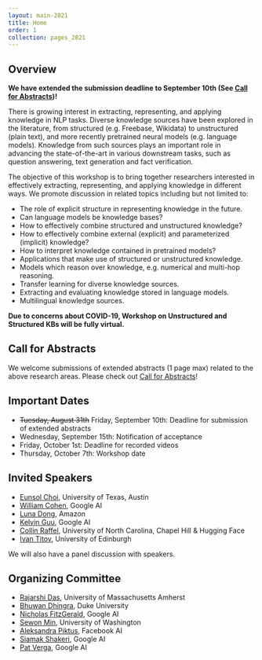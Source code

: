 ```yaml
---
layout: main-2021
title: Home
order: 1
collection: pages_2021
---
```


## Overview

**We have extended the submission deadline to September 10th (See [Call for Abstracts](cfp))!**

There is growing interest in extracting, representing, and applying knowledge in NLP tasks. Diverse knowledge sources have been explored in the literature, from structured (e.g. Freebase, Wikidata) to unstructured (plain text), and more recently pretrained neural models (e.g. language models). Knowledge from such sources plays an important role in advancing the state-of-the-art in various downstream tasks, such as question answering, text generation and fact verification.

The objective of this workshop is to bring together researchers interested in effectively extracting, representing, and applying knowledge in different ways. We promote discussion in related topics including but not limited to:

- The role of explicit structure in representing knowledge in the future.
- Can language models be knowledge bases?
- How to effectively combine structured and unstructured knowledge?
- How to effectively combine external (explicit) and parameterized (implicit) knowledge?
- How to interpret knowledge contained in pretrained models?
- Applications that make use of structured or unstructured knowledge.
- Models which reason over knowledge, e.g. numerical and multi-hop reasoning.
- Transfer learning for diverse knowledge sources.
- Extracting and evaluating knowledge stored in language models.
- Multilingual knowledge sources.

**Due to concerns about COVID-19, Workshop on Unstructured and Structured KBs will be fully virtual.**


## Call for Abstracts

We welcome submissions of extended abstracts (1 page max) related to the above research areas. Please check out [Call for Abstracts](cfp)!


## Important Dates

- ~~Tuesday, August 31th~~ Friday, September 10th:       Deadline for submission of extended abstracts
- Wednesday, September 15th:  Notification of acceptance
- Friday, October 1st:        Deadline for recorded videos
- Thursday, October 7th:  Workshop date


## Invited Speakers

- [Eunsol Choi](https://www.cs.utexas.edu/~eunsol/), University of Texas, Austin
- [William Cohen](https://wwcohen.github.io/), Google AI
- [Luna Dong](https://lunadong.com/), Amazon
- [Kelvin Guu](https://www.kelvinguu.com/), Google AI
- [Collin Raffel](https://colinraffel.com/), University of North Carolina, Chapel Hill & Hugging Face
- [Ivan Titov](http://ivan-titov.org/), University of Edinburgh

We will also have a panel discussion with speakers.


## Organizing Committee
- [Rajarshi Das](http://rajarshd.github.io/), University of Massachusetts Amherst
- [Bhuwan Dhingra](https://www.cs.cmu.edu/~bdhingra/), Duke University
- [Nicholas FitzGerald](http://nfitz.net/), Google AI
- [Sewon Min](https://shmsw25.github.io/), University of Washington
- [Aleksandra Piktus](https://uk.linkedin.com/in/piktus), Facebook AI
- [Siamak Shakeri](https://www.linkedin.com/in/siamak-shakeri-b0827316), Google AI
- [Pat Verga](https://people.cs.umass.edu/~pat/), Google AI

